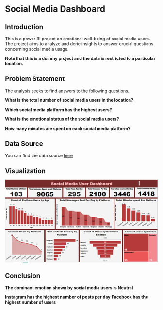# Social Media Dashboard

## Introduction
This is a power BI project on emotional well-being of social media users. The project aims to analyze and derie insights to answer crucial questions concerning social media usage.

**Note that this is a dummy project and the data is restricted to a particular location.**

## Problem Statement

The analysis seeks to find answers to the following questions.

**What is the total number of social media users in the location?**

**Which social media platform has the highest users?**

**What is the emotional status of the social media users?**

**How many minutes are spent on each social media platform?**

## Data Source 

You can find the data source [here](https://www.kaggle.com/datasets/emirhanai/social-media-usage-and-emotional-well-being)

## Visualization

![](https://github.com/Tobichukwu10/Social-Media-Dashboard/blob/main/Social%20Media%20Dashboard.PNG "Dashboard")


## Conclusion

**The dominant emotion shown by social media users is Neutral**

**Instagram has the highest number of posts per day**
**Facebook has the highest number of users**



